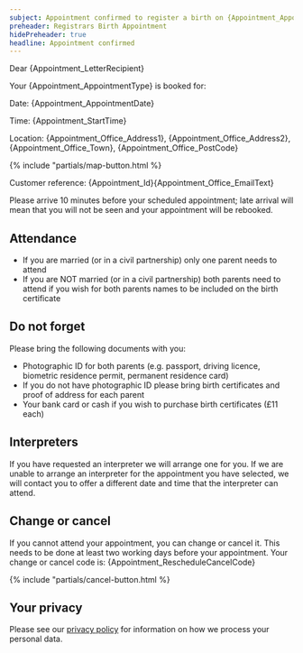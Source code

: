 ```yaml
---
subject: Appointment confirmed to register a birth on {Appointment_AppointmentDate} at {Appointment_StartTime}
preheader: Registrars Birth Appointment 
hidePreheader: true
headline: Appointment confirmed
---
```


Dear {Appointment_LetterRecipient}

Your {Appointment_AppointmentType} is booked for: 

Date: {Appointment_AppointmentDate}

Time: {Appointment_StartTime}

Location: {Appointment_Office_Address1}, {Appointment_Office_Address2}, {Appointment_Office_Town}, {Appointment_Office_PostCode}

{% include "partials/map-button.html %}

Customer reference: {Appointment_Id}{Appointment_Office_EmailText}

Please arrive 10 minutes before your scheduled appointment; late arrival will mean that you will not be seen and your appointment will be rebooked.

## Attendance
  - If you are married (or in a civil partnership) only one parent needs to attend
  - If you are NOT married (or in a civil partnership) both parents need to attend if you wish for both parents names to be included on the birth certificate

## Do not forget
Please bring the following documents with you:

- Photographic ID for both parents (e.g. passport, driving licence, biometric residence permit, permanent residence card)
- If you do not have photographic ID please bring birth certificates and proof of address for each parent 
- Your bank card or cash if you wish to purchase birth certificates (£11 each)

## Interpreters
If you have requested an interpreter we will arrange one for you. If we are unable to arrange an interpreter for the appointment you have selected, we will contact you to offer a different date and time that the interpreter can attend. 

## Change or cancel
If you cannot attend your appointment, you can change or cancel it. This needs to be done at least two working days before your appointment. Your change or cancel code is: {Appointment_RescheduleCancelCode}

{% include "partials/cancel-button.html %}


## Your privacy
Please see our [privacy policy](https://www.leeds.gov.uk/registrarsprivacy) for information on how we process your personal data.
